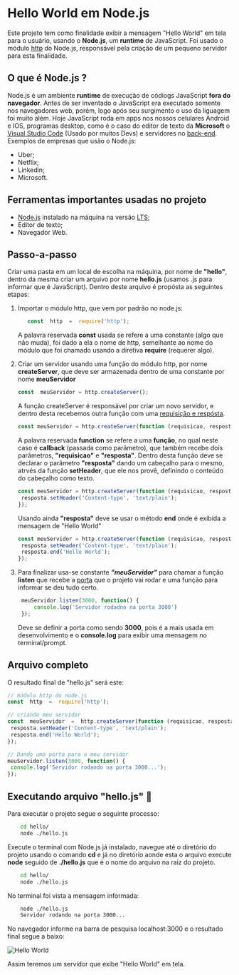 #   Hello World em Node.js

Este projeto tem como finalidade exibir a mensagem "Hello World" em tela para o usuário, usando o **Node.js**, um **runtime** de JavaScript. Foi usado o módulo [http](https://www.luiztools.com.br/post/http-para-programadores-node-js/) do Node.js, responsável pela criação de um pequeno servidor para esta finalidade.

## O que é Node.js ?

Node.js é um ambiente **runtime** de execução de códiogs JavaScript **fora do navegador**. Antes de ser inventado o JavaScript era executado somente nos navegadores web, porém, logo após seu surgimento o uso da liguagem foi muito além. 
Hoje JavaScript roda em apps nos nossos celulares Android e IOS, programas desktop, como é o caso do editor de texto da **Microsoft** o [Visual Studio Code](https://code.visualstudio.com/) (Usado por muitos Devs) e servidores no [back-end](https://www.digitalhouse.com/br/blog/back-end-o-que-e-para-que-serve-e-como-aprender).
Exemplos de empresas que usão o Node.js:

- Uber;
- Netflix;
- Linkedin;
- Microsoft.

## Ferramentas importantes usadas no projeto 

- [Node.js](https://nodejs.org/en/) instalado na máquina na versão [LTS](https://pt.wikipedia.org/wiki/Suporte_de_longo_prazo);
- Editor de texto;
- Navegador Web.

## Passo-a-passo

Criar uma pasta em um local de escolha na  máquina, por nome de **"hello"**, dentro da mesma criar um arquivo por nome **hello.js** (usamos .js para informar que é JavaScript). Dentro deste arquivo é propósta as seguintes etapas:

 1.  Importar o módulo http, que vem por padrão no node.js: 
 
	 ```js 
		const  http  =  require('http');	  
	 ```
	 A palavra reservada **const** usada se refere a uma constante (algo que não muda), foi dado a ela o nome de http, semelhante ao nome do módulo que foi chamado usando a diretiva **require** (requerer algo). 
	 
2. Criar um servidor usando uma função do módulo http, por nome **createServer**, que deve ser armazenada dentro de uma constante por nome **meuServidor**

	 ``` js 
	 const  meuServidor = http.createServer();	  
	 ```
      
    A função createServer é responsável por criar um novo servidor, e dentro desta recebemos outra função com uma [requisição e respósta](https://developer.mozilla.org/pt-BR/docs/Web/HTTP/Overview#:~:text=As%20mensagens%20enviadas%20pelo%20cliente,chamadas%20de%20respostas%20(responses)).
    
	
	```js 
	const meuServidor = http.createServer(function (requisicao, resposta) {});
	```

     A palavra reservada **function** se refere a uma **função**, no qual neste caso é **callback** (passada como parâmetro), que também recebe dois parâmetros, **"requisicao"**  e **"resposta"**. Dentro desta função deve se declarar o parâmetro **"resposta"** dando um cabeçalho para o mesmo, atrvés da função **setHeader**, que ele nos provê, definindo o conteúdo do cabeçalho como texto.

	```js 
	const meuServidor = http.createServer(function (requisicao, resposta) {
	 resposta.setHeader('Content-type', 'text/plain');
	});
	```
   Usando ainda **"resposta"** deve se usar o método **end** onde é exibida a mensagem de "Hello World"
	
	```js 
	const meuServidor = http.createServer(function (requisicao, resposta) {
	 resposta.setHeader('Content-type', 'text/plain');
	 resposta.end('Hello World');
	});	
	```
	 
3. Para finalizar usa-se constante ***"meuServidor"*** para chamar a função **listen** que recebe a <a  href="https://pt.wikipedia.org/wiki/Porta_(redes_de_computadores)">porta</a> que o projeto vai rodar e uma função para informar se deu tudo certo.
   
   ```js 
	meuServidor.listen(3000, function() {
		console.log('Servidor rodadno na porta 3000')
	});
   ```
    Deve se definir a porta como sendo **3000**, pois é a mais usada em desenvolvimento e o **console.log** para exibir uma mensagem no terminal/prompt.


## Arquivo completo

O resultado final de "hello.js" será este:

```js 	
// módulo http do node.js
const  http  =  require('http');

// criando meu servidor
const  meuServidor  =  http.createServer(function (requisicao, resposta) {
 resposta.setHeader('Content-type', 'text/plain');
 resposta.end('Hello World');
});

// Dando uma porta para o meu servidor
meuServidor.listen(3000, function() {
 console.log('Servidor rodando na porta 3000...');
});
```

## Executando arquivo "hello.js" 🚀

  
Para executar o projeto segue o seguinte processo: 

```bash     
	cd hello/
	node ./hello.js 
```

   Execute o terminal com Node.js já instalado, navegue até o diretório do projeto usando o comando **cd** e já no diretório aonde esta o arquivo execute **node** seguido de **./hello.js** que é o nome do arquivo na raiz do projeto.

```bash     
	cd hello/
	node ./hello.js 
```
   No terminal foi vista a mensagem informada:
   
```bash
	node ./hello.js
	Servidor rodando na porta 3000...
```

No navegador informe na barra de pesquisa localhost:3000 e o resultado final segue a baixo:

  



![Hello World](https://flaviocopes.com/docker-node-container-example/Screen%20Shot%202020-07-05%20at%2011.30.33.png)

Assim teremos um servidor que exibe "Hello World" em tela.